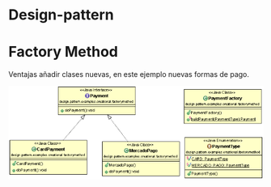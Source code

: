 # Design-pattern

# Factory Method

Ventajas añadir clases nuevas, en este ejemplo nuevas formas de pago.


![Factory Method](https://github.com/cristianjaldin/design-pattern/blob/master/src/main/java/design/pattern/examples/creational/factorymethod/Factory%20Method.gif?raw=true)

